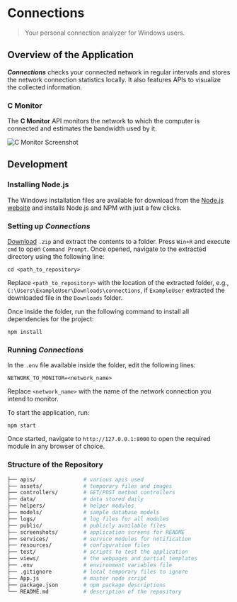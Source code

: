 # Connections

> Your personal connection analyzer for Windows users.

## Overview of the Application

***Connections*** checks your connected network in regular intervals and stores the network connection statistics locally. It also features APIs to visualize the collected information.

### C Monitor

The **C Monitor** API monitors the network to which the computer is connected and estimates the bandwidth used by it.

![C Monitor Screenshot](https://github.com/Sampreet/connections/tree/master/screenshots/cmonitor.png?raw=true "C Monitor")

## Development

### Installing Node.js

The Windows installation files are available for download from the [Node.js website](http://nodejs.org/) and installs Node.js and NPM with just a few clicks.

### Setting up *Connections*

[Download](https://github.com/Sampreet/connections/archive/master.zip) ```.zip``` and extract the contents to a folder. Press ```Win+R``` and execute ```cmd``` to open ```Command Prompt```. Once opened, navigate to the extracted directory using the following line:

```
cd <path_to_repository>
```

Replace ```<path_to_repository>``` with the location of the extracted folder, e.g., ```C:\Users\ExampleUser\Downloads\connections```, if ```ExampleUser``` extracted the downloaded file in the ```Downloads``` folder.

Once inside the folder, run the following command to install all dependencies for the project:

```
npm install
```

### Running *Connections*

In the ```.env``` file available inside the folder, edit the following lines:

```
NETWORK_TO_MONITOR=<network_name>
```

Replace ```<network_name>``` with the name of the network connection you intend to monitor.

To start the application, run:

```
npm start
```

Once started, navigate to ```http://127.0.0.1:8000``` to open the required module in any browser of choice.


### Structure of the Repository

```sh
├── apis/               # various apis used
├── assets/             # temporary files and images
├── controllers/        # GET/POST method controllers
├── data/               # data stored daily
├── helpers/            # helper modules
├── models/             # sample database models
├── logs/               # log files for all modules
├── public/             # publicly available files
├── screenshots/        # application screens for README
├── services/           # service modules for notification
├── resources/          # configuration files
├── test/               # scripts to test the application
├── views/              # the webpages and partial templates
├── .env                # environment variables file
├── .gitignore          # local temporary files to ignore
├── App.js              # master node script
├── package.json        # npm package descriptions
└── README.md           # description of the repository
```